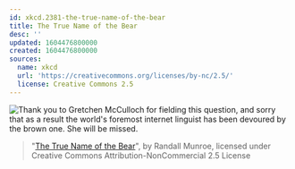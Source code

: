 ```yaml
---
id: xkcd.2381-the-true-name-of-the-bear
title: The True Name of the Bear
desc: ''
updated: 1604476800000
created: 1604476800000
sources:
  name: xkcd
  url: 'https://creativecommons.org/licenses/by-nc/2.5/'
  license: Creative Commons 2.5
---
```

![Thank you to Gretchen McCulloch for fielding this question, and sorry that as a result the world's foremost internet linguist has been devoured by the brown one. She will be missed.](https://imgs.xkcd.com/comics/the_true_name_of_the_bear.png)
> "[The True Name of the Bear](https://xkcd.com/2381/)", by Randall Munroe, licensed under Creative Commons Attribution-NonCommercial 2.5 License
